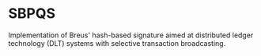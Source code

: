 # SBPQS
Implementation of Breus' hash-based signature aimed at distributed ledger technology (DLT) systems with selective transaction broadcasting.
